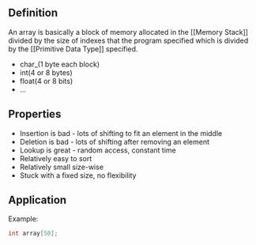 ## Definition
An array is basically a block of memory allocated in the [[Memory Stack]] divided by the size of indexes that the program specified which is divided by the [[Primitive Data Type]] specified.
- char_(1 byte each block)
- int(4 or 8 bytes)
- float(4 or 8 bits)
- ...
## Properties
- Insertion is bad - lots of shifting to fit an element in the middle
- Deletion is bad - lots of shifting after removing an element
- Lookup is great - random access, constant time
- Relatively easy to sort
- Relatively small size-wise
- Stuck with a fixed size, no flexibility

## Application
Example:
 ```C
 int array[50];
 ```




